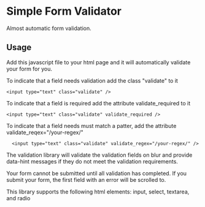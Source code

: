 # Simple Form Validator

Almost automatic form validation.

## Usage

Add this javascript file to your html page and it will automatically validate your form for you.

To indicate that a field needs validation add the class "validate" to it

    <input type="text" class="validate" />
    
To indicate that a field is required add the attribute validate_required to it

    <input type="text" class="validate" validate_required />
    
To indicate that a field needs must match a patter, add the attribute validate_reqex="/your-regex/"
      
      <input type="text" class="validate" validate_regex="/your-regex/" />
      
The validation library will validate the validation fields on blur and provide data-hint messages if they do not meet the validation requirements.
     
Your form cannot be submitted until all validation has completed.  If you submit your form, the first field with an error will be scrolled to.
    
This library supports the following html elements:  input, select, textarea, and radio
